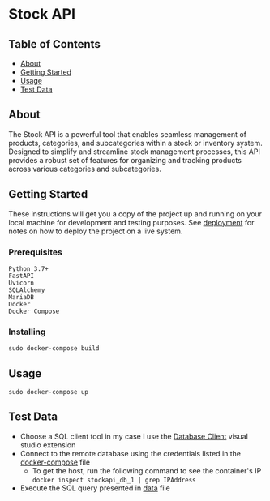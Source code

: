 # Stock API

## Table of Contents

- [About](#about)
- [Getting Started](#getting_started)
- [Usage](#usage)
- [Test Data](#test_data)

## About <a name = "about"></a>

The Stock API is a powerful tool that enables seamless management of products, categories, and subcategories within a stock or inventory system. Designed to simplify and streamline stock management processes, this API provides a robust set of features for organizing and tracking products across various categories and subcategories.

## Getting Started <a name = "getting_started"></a>

These instructions will get you a copy of the project up and running on your local machine for development and testing purposes. See [deployment](#deployment) for notes on how to deploy the project on a live system.

### Prerequisites


```
Python 3.7+
FastAPI
Uvicorn
SQLAlchemy
MariaDB
Docker
Docker Compose
```

### Installing 


```
sudo docker-compose build
```

## Usage <a name = "usage"></a>
```
sudo docker-compose up
```
## Test Data <a name = "test_data"></a>

- Choose a SQL client tool in my case I use the [Database Client](https://database-client.com/) visual studio extension
- Connect to the remote database using the credentials listed in the [docker-compose](docker-compose.yml) file
  - To get the host, run the following command to see the container's IP
  ```docker inspect stockapi_db_1 | grep IPAddress ```
- Execute the SQL query presented in [data](data.sql) file

